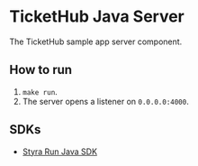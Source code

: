 # TicketHub Java Server

The TicketHub sample app server component.

## How to run

1. `make run`.
2. The server opens a listener on `0.0.0.0:4000`.

## SDKs

* [Styra Run Java SDK](https://github.com/StyraInc/styra-run-sdk-Java)
